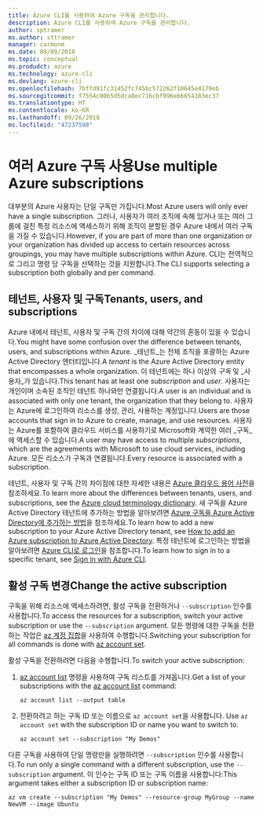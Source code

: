 ```yaml
---
title: Azure CLI를 사용하여 Azure 구독을 관리합니다.
description: Azure CLI를 사용하여 Azure 구독을 관리합니다.
author: sptramer
ms.author: sttramer
manager: carmonm
ms.date: 09/09/2018
ms.topic: conceptual
ms.produdct: azure
ms.technology: azure-cli
ms.devlang: azure-cli
ms.openlocfilehash: 7bffd91fc31452fc745bc572262f10645e4179eb
ms.sourcegitcommit: f7554c00b5d5dca0ec716cbf996eb6654183ec37
ms.translationtype: HT
ms.contentlocale: ko-KR
ms.lasthandoff: 09/26/2018
ms.locfileid: "47237598"
---
```

# <a name="use-multiple-azure-subscriptions"></a><span data-ttu-id="26426-103">여러 Azure 구독 사용</span><span class="sxs-lookup"><span data-stu-id="26426-103">Use multiple Azure subscriptions</span></span>

<span data-ttu-id="26426-104">대부분의 Azure 사용자는 단일 구독만 가집니다.</span><span class="sxs-lookup"><span data-stu-id="26426-104">Most Azure users will only ever have a single subscription.</span></span> <span data-ttu-id="26426-105">그러나, 사용자가 여러 조직에 속해 있거나 또는 여러 그룹에 걸친 특정 리소스에 액세스하기 위해 조직이 분할된 경우 Azure 내에서 여러 구독을 가질 수 있습니다.</span><span class="sxs-lookup"><span data-stu-id="26426-105">However, if you are part of more than one organization or your organization has divided up access to certain resources across groupings, you may have multiple subscriptions within Azure.</span></span> <span data-ttu-id="26426-106">CLI는 전역적으로 그리고 명령 당 구독을 선택하는 것을 지원합니다.</span><span class="sxs-lookup"><span data-stu-id="26426-106">The CLI supports selecting a subscription both globally and per command.</span></span>

## <a name="tenants-users-and-subscriptions"></a><span data-ttu-id="26426-107">테넌트, 사용자 및 구독</span><span class="sxs-lookup"><span data-stu-id="26426-107">Tenants, users, and subscriptions</span></span>

<span data-ttu-id="26426-108">Azure 내에서 테넌트, 사용자 및 구독 간의 차이에 대해 약간의 혼동이 있을 수 있습니다.</span><span class="sxs-lookup"><span data-stu-id="26426-108">You might have some confusion over the difference between tenants, users, and subscriptions within Azure.</span></span> <span data-ttu-id="26426-109">_테넌트_는 전체 조직을 포괄하는 Azure Active Directory 엔터티입니다.</span><span class="sxs-lookup"><span data-stu-id="26426-109">A _tenant_ is the Azure Active Directory entity that encompasses a whole organization.</span></span> <span data-ttu-id="26426-110">이 테넌트에는 하나 이상의 _구독_ 및 _사용자_가 있습니다.</span><span class="sxs-lookup"><span data-stu-id="26426-110">This tenant has at least one _subscription_ and _user_.</span></span> <span data-ttu-id="26426-111">사용자는 개인이며 소속된 조직인 테넌트 하나와만 연결됩니다.</span><span class="sxs-lookup"><span data-stu-id="26426-111">A user is an individual and is associated with only one tenant, the organization that they belong to.</span></span> <span data-ttu-id="26426-112">사용자는 Azure에 로그인하여 리소스를 생성, 관리, 사용하는 계정입니다.</span><span class="sxs-lookup"><span data-stu-id="26426-112">Users are those accounts that sign in to Azure to create, manage, and use resources.</span></span>
<span data-ttu-id="26426-113">사용자는 Azure를 포함하여 클라우드 서비스를 사용하기로 Microsoft와 계약한 여러 _구독_에 액세스할 수 있습니다.</span><span class="sxs-lookup"><span data-stu-id="26426-113">A user may have access to multiple _subscriptions_, which are the agreements with Microsoft to use cloud services, including Azure.</span></span> <span data-ttu-id="26426-114">모든 리소스가 구독과 연결됩니다.</span><span class="sxs-lookup"><span data-stu-id="26426-114">Every resource is associated with a subscription.</span></span>

<span data-ttu-id="26426-115">테넌트, 사용자 및 구독 간의 차이점에 대한 자세한 내용은 [Azure 클라우드 용어 사전](/azure/azure-glossary-cloud-terminology)을 참조하세요.</span><span class="sxs-lookup"><span data-stu-id="26426-115">To learn more about the differences between tenants, users, and subscriptions, see the [Azure cloud terminology dictionary](/azure/azure-glossary-cloud-terminology).</span></span>  <span data-ttu-id="26426-116">새 구독을 Azure Active Directory 테넌트에 추가하는 방법을 알아보려면 [Azure 구독을 Azure Active Directory에 추가하는 방법](/azure/active-directory/active-directory-how-subscriptions-associated-directory)을 참조하세요.</span><span class="sxs-lookup"><span data-stu-id="26426-116">To learn how to add a new subscription to your Azure Active Directory tenant, see [How to add an Azure subscription to Azure Active Directory](/azure/active-directory/active-directory-how-subscriptions-associated-directory).</span></span>
<span data-ttu-id="26426-117">특정 테넌트에 로그인하는 방법을 알아보려면 [Azure CLI로 로그인](/cli/azure/authenticate-azure-cli)을 참조합니다.</span><span class="sxs-lookup"><span data-stu-id="26426-117">To learn how to sign in to a specific tenant, see [Sign in with Azure CLI](/cli/azure/authenticate-azure-cli).</span></span>

## <a name="change-the-active-subscription"></a><span data-ttu-id="26426-118">활성 구독 변경</span><span class="sxs-lookup"><span data-stu-id="26426-118">Change the active subscription</span></span> 

<span data-ttu-id="26426-119">구독을 위해 리소스에 액세스하려면, 활성 구독을 전환하거나 `--subscription` 인수를 사용합니다.</span><span class="sxs-lookup"><span data-stu-id="26426-119">To access the resources for a subscription, switch your active subscription or use the `--subscription` argument.</span></span> <span data-ttu-id="26426-120">모든 명령에 대한 구독을 전환하는 작업은 [az 계정 집합](/cli/azure/account#az-account-set)을 사용하여 수행합니다.</span><span class="sxs-lookup"><span data-stu-id="26426-120">Switching your subscription for all commands is done with [az account set](/cli/azure/account#az-account-set).</span></span>

<span data-ttu-id="26426-121">활성 구독을 전환하려면 다음을 수행합니다.</span><span class="sxs-lookup"><span data-stu-id="26426-121">To switch your active subscription:</span></span>

1. <span data-ttu-id="26426-122">[az account list](/cli/azure/account#az-account-list) 명령을 사용하여 구독 리스트를 가져옵니다.</span><span class="sxs-lookup"><span data-stu-id="26426-122">Get a list of your subscriptions with the [az account list](/cli/azure/account#az-account-list) command:</span></span>

    ```azurecli-interactive
    az account list --output table
    ```
2. <span data-ttu-id="26426-123">전환하려고 하는 구독 ID 또는 이름으로 `az account set`을 사용합니다. </span><span class="sxs-lookup"><span data-stu-id="26426-123">Use `az account set` with the subscription ID or name you want to switch to.</span></span>

    ```azurecli-interactive
    az account set --subscription "My Demos"
    ```

<span data-ttu-id="26426-124">다른 구독을 사용하여 단일 명령만을 실행하려면 `--subscription` 인수를 사용합니다.</span><span class="sxs-lookup"><span data-stu-id="26426-124">To run only a single command with a different subscription, use the `--subscription` argument.</span></span> <span data-ttu-id="26426-125">이 인수는 구독 ID 또는 구독 이름을 사용합니다:</span><span class="sxs-lookup"><span data-stu-id="26426-125">This argument takes either a subscription ID or subscription name:</span></span>

```azurecli-interactive
az vm create --subscription "My Demos" --resource-group MyGroup --name NewVM --image Ubuntu
```
